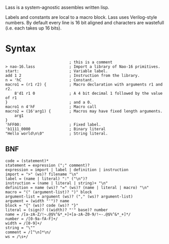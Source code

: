 Lass is a system-agnostic assembles written lisp.

Labels and constants are local to a macro block.
Lass uses Verilog-style numbers.
By default every line is 16 bit aligned and characters are wastefull (i.e. each takes up 16 bits).

# Syntax
```
                            ; this is a comment
> nao-16.lass               ; Import a library of Nao-16 primitives.
start:                      ; Variable label.
add 1 2                     ; Instruction from the library.
n = 'hC                     ; Constant.
macro1 = (r1 r2) {          ; Macro declaration with arguments r1 and r2.
    8'd1 r1 0               ; A 4 bit decimal 1 followed by the value of r1
}                           ; and a 0.
macro1 n 4'hF               ; Macro call
macro2 = (16'arg1) {        ; Macros may have fixed length arguments.
    arg1
}
'hFF00:                     ; Fixed label.
'b1111_0000                 ; Binary literal
"Hello world\n\0"           ; String literal.
```


## BNF
```
code = (statement)*
statement = expression (";" comment)? 
expression = import | label | definition | instruction
import = ">" (ws)? filename "\n"
label = (name | literal) ":" ("\n")?
instruction = (name | literal | string)+ "\n"
definition = name (ws)? "=" (ws)? (name | literal | macro) "\n"
macro = "(" (argument-list)? ")" block
argument-list = argument (ws)? ("," (ws)? argument-list)
argument = (width "'")? name
block = "{" (ws)? code (ws)? "}"
literal = (sign)? ((width)? "'" base)? number 
name = /[a-zA-Z/!~.@$%^&*_+]+[a-zA-Z0-9/!~-.@$%^&*_+]*/
number = /[0-9a-fA-F]+/
width = /[0-9]+/
string = "\""
comment = /[^\n]*\n/
ws = /\s+/
```
